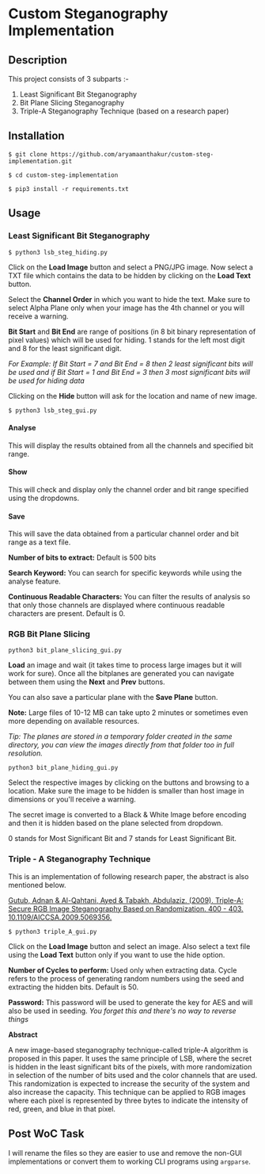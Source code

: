 # Custom Steganography Implementation

## Description

This project consists of 3 subparts :-

1. Least Significant Bit Steganography
2. Bit Plane Slicing Steganography
3. Triple-A Steganography Technique (based on a research paper)

## Installation

`$ git clone https://github.com/aryamaanthakur/custom-steg-implementation.git`

`$ cd custom-steg-implementation`

`$ pip3 install -r requirements.txt`

## Usage

### Least Significant Bit Steganography

`$ python3 lsb_steg_hiding.py`

Click on the **Load Image** button and select a PNG/JPG image. Now select a TXT file which contains the data to be hidden by clicking on the **Load Text** button.

Select the **Channel Order** in which you want to hide the text. Make sure to select Alpha Plane only when your image has the 4th channel or you will receive a warning.

**Bit Start** and **Bit End** are range of positions (in 8 bit binary representation of pixel values) which will be used for hiding. 1 stands for the left most digit and 8 for the least significant digit.

*For Example: If Bit Start = 7 and Bit End = 8 then 2 least significant bits will be used and if Bit Start = 1 and Bit End = 3 then 3 most significant bits will be used for hiding data*

Clicking on the **Hide** button will ask for the location and name of new image.

`$ python3 lsb_steg_gui.py`

#### Analyse
This will display the results obtained from all the channels and specified bit range.
#### Show
This will check and display only the channel order and bit range specified using the dropdowns.
#### Save
This will save the data obtained from a particular channel order and bit range as a text file.

**Number of bits to extract:** Default is 500 bits

**Search Keyword:** You can search for specific keywords while using the analyse feature.

**Continuous Readable Characters:** You can filter the results of analysis so that only those channels are displayed where continuous readable characters are present. Default is 0.

### RGB Bit Plane Slicing

`python3 bit_plane_slicing_gui.py`

**Load** an image and wait (it takes time to process large images but it will work for sure).
Once all the bitplanes are generated you can navigate between them using the **Next** and **Prev** buttons.

You can also save a particular plane with the **Save Plane** button.

**Note:** Large files of 10-12 MB can take upto 2 minutes or sometimes even more depending on available resources.


*Tip: The planes are stored in a temporary folder created in the same directory, you can view the images directly from that folder too in full resolution.*

`python3 bit_plane_hiding_gui.py`

Select the respective images by clicking on the buttons and browsing to a location. Make sure the image to be hidden is smaller than host image in dimensions or you'll receive a warning.

The secret image is converted to a Black & White Image before encoding and then it is hidden based on the plane selected from dropdown.

0 stands for Most Significant Bit and 7 stands for Least Significant Bit.

### Triple - A Steganography Technique

This is an implementation of following research paper, the abstract is also mentioned below.

[Gutub, Adnan & Al-Qahtani, Ayed & Tabakh, Abdulaziz. (2009). Triple-A: Secure RGB Image Steganography Based on Randomization. 400 - 403. 10.1109/AICCSA.2009.5069356.](https://www.researchgate.net/publication/224503189_Triple-A_Secure_RGB_Image_Steganography_Based_on_Randomization)

`$ python3 triple_A_gui.py`

Click on the **Load Image** button and select an image. Also select a text file using the **Load Text** button only if you want to use the hide option.

**Number of Cycles to perform:** Used only when extracting data. Cycle refers to the process of generating random numbers using the seed and extracting the hidden bits. Default is 50.

**Password:** This password will be used to generate the key for AES and will also be used in seeding. *You forget this and there's no way to reverse things*

**Abstract**

A new image-based steganography technique-called triple-A algorithm is proposed in this paper. It uses the same principle of LSB, where the secret is hidden in the least significant bits of the pixels, with more randomization in selection of the number of bits used and the color channels that are used. This randomization is expected to increase the security of the system and also increase the capacity. This technique can be applied to RGB images where each pixel is represented by three bytes to indicate the intensity of red, green, and blue in that pixel.

## Post WoC Task
I will rename the files so they are easier to use and remove the non-GUI implementations or convert them to working CLI programs using `argparse`.
